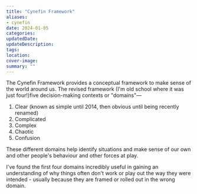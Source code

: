 ```yaml
---
title: "Cynefin Framework"
aliases: 
- cynefin
date: 2024-01-05
categories: 
updatedDate:
updateDescription: 
tags: 
location: 
cover-image: 
summary: "" 
---
```


The Cynefin Framework provides a conceptual framework to make sense of the world around us. The revised framework (I'm old school where it was just four!)five decision-making contexts or "domains"—

1. Clear (known as simple until 2014, then obvious until being recently renamed)
2. Complicated
3. Complex
4. Chaotic
5. Confusion

These different domains help identify situations and make sense of our own and other people's behaviour and other forces at play. 

I've found the first four domains incredibly useful in gaining an understanding of why things often don't work or play out the way they were intended - usually because they are framed or rolled out in the wrong domain. 